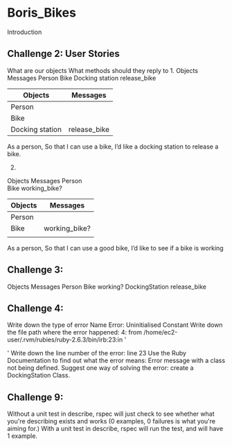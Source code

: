 # Boris_Bikes
Introduction


## Challenge 2: User Stories
What are our objects
What methods should they reply to
1.
Objects 			 Messages
Person
Bike
Docking station	release_bike

| Objects       | Messages      |
| ------------- | ------------- |
| Person        |  |
| Bike          |               |
|Docking station| release_bike               |

As a person,
So that I can use a bike,
I’d like a docking station to release a bike.

2.
Objects 			Messages
Person 		
Bike				working_bike?

| Objects       | Messages      |
| ------------- | ------------- |
| Person        |   |
| Bike          | working_bike?              |
||               |

As a person,
So that I can use a good bike,
I’d like to see if a bike is working



## Challenge 3:
Objects	Messages
Person
Bike	working?
DockingStation	release_bike

## Challenge 4:

Write down the type of error Name Error: Uninitialised Constant
Write down the file path where the error happened: 4: from /home/ec2-user/.rvm/rubies/ruby-2.6.3/bin/irb:23:in '<main>'
Write down the line number of the error: line 23
Use the Ruby Documentation to find out what the error means: Error message with a class not being defined.
Suggest one way of solving the error: create a DockingStation Class.

## Challenge 9:

Without a unit test in describe, rspec will just check to see whether what you're describing exists and works (0 examples, 0 failures is what you're aiming for.)
With a unit test in describe, rspec will run the test, and will have 1 example.

